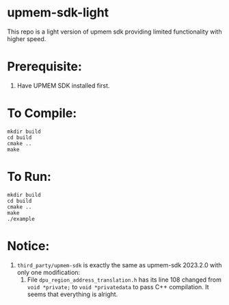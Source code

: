 # upmem-sdk-light
This repo is a light version of upmem sdk providing limited functionality with higher speed.

# Prerequisite:
1. Have UPMEM SDK installed first.

# To Compile:

```
mkdir build
cd build
cmake ..
make
```

# To Run:

```
mkdir build
cd build
cmake ..
make
./example
```

# Notice:
1. `third_party/upmem-sdk` is exactly the same as upmem-sdk 2023.2.0 with only one modification:
    1. File `dpu_region_address_translation.h` has its line 108 changed from `void *private;` to `void *privatedata` to pass C++ compilation. It seems that everything is alright.